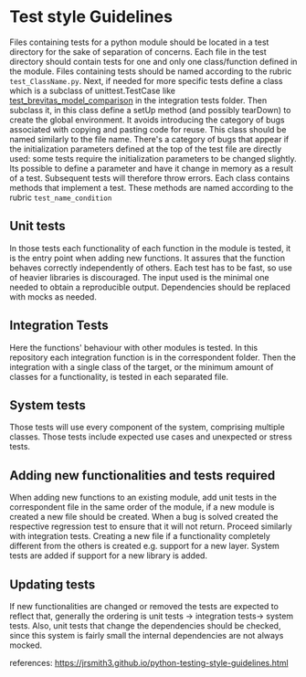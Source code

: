 # Test style Guidelines

Files containing tests for a python module should be located in a test directory for the sake of separation of concerns. 
Each file in the test directory should contain tests for one and only one class/function defined in the module. 
Files containing tests should be named according to the rubric
`test_ClassName.py`.
Next, if needed for more specific tests define a class which is a subclass of unittest.TestCase like [test_brevitas_model_comparison](elasticai/creator/translator/brevitas/integrationTests/test_brevitas_model_comparison.py) in the integration tests folder. 
Then subclass it, in this class define a setUp method (and possibly tearDown) to create the global environment. 
It avoids introducing the category of bugs associated with copying and pasting code for reuse. 
This class should be named similarly to the file name.
There's a category of bugs that appear if  the initialization parameters defined at the top of the test file are directly used: some tests require the initialization parameters to be changed slightly. 
Its possible to define a parameter and have it change in memory as a result of a test. 
Subsequent tests will therefore throw errors.
Each class contains methods that implement a test. 
These methods are named according to the rubric
`test_name_condition`

## Unit tests
In those tests each functionality of each function in the module is tested, it is the entry point  when adding new functions. 
It assures that the function behaves correctly independently of others. 
Each test has to be fast, so use of heavier libraries is discouraged.
The input used is the minimal one needed to obtain a reproducible output. 
Dependencies should be replaced with mocks as needed. 

## Integration Tests
Here the functions' behaviour with other modules is tested. 
In this repository each integration function is in the correspondent folder.
Then the integration with a single class of the target, or the minimum amount of classes for a functionality, is tested in each separated file.

## System tests
Those tests will use every component of the system, comprising multiple classes.
Those tests include expected use cases and unexpected or stress tests.

## Adding new functionalities and tests required
When adding new functions to an existing module, add unit tests in the correspondent file in the same order of the module, if a new module is created a new file should be created.
When a bug is solved created the respective regression test to ensure that it will not return.
Proceed similarly with integration tests. 
Creating a new file if a functionality completely different from the others is created e.g. support for a new layer.
System tests are added if support for a new library is added.

## Updating tests
If new functionalities are changed or removed the tests are expected to reflect that, generally the ordering is unit tests -> integration tests-> system tests.
Also, unit tests that change the dependencies should be checked, since this system is fairly small the internal dependencies are not always mocked.

references: https://jrsmith3.github.io/python-testing-style-guidelines.html